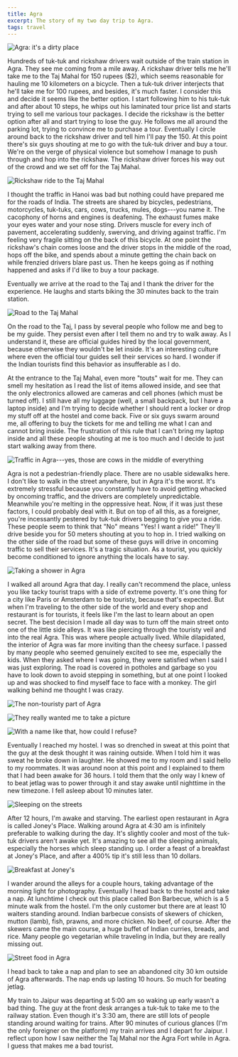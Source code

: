 ```yaml
---
title: Agra
excerpt: The story of my two day trip to Agra.
tags: travel
---
```


![Agra: it's a dirty place]

Hundreds of tuk-tuk and rickshaw drivers wait outside of the train station in Agra. They see me coming from a mile away. A rickshaw driver tells me he'll take me to the Taj Mahal for 150 rupees (\$2), which seems reasonable for hauling me 10 kilometers on a bicycle. Then a tuk-tuk driver interjects that he'll take me for 100 rupees, and besides, it's much faster. I consider this and decide it seems like the better option. I start following him to his tuk-tuk and after about 10 steps, he whips out his laminated tour price list and starts trying to sell me various tour packages. I decide the rickshaw is the better option after all and start trying to lose the guy. He follows me all around the parking lot, trying to convince me to purchase a tour. Eventually I circle around back to the rickshaw driver and tell him I'll pay the 150. At this point there's six guys shouting at me to go with the tuk-tuk driver and buy a tour. We're on the verge of physical violence but somehow I manage to push through and hop into the rickshaw. The rickshaw driver forces his way out of the crowd and we set off for the Taj Mahal.

![Rickshaw ride to the Taj Mahal]

I thought the traffic in Hanoi was bad but nothing could have prepared me for the roads of India. The streets are shared by bicycles, pedestrians, motorcycles, tuk-tuks, cars, cows, trucks, mules, dogs---you name it. The cacophony of horns and engines is deafening. The exhaust fumes make your eyes water and your nose sting. Drivers muscle for every inch of pavement, accelerating suddenly, swerving, and driving against traffic. I'm feeling very fragile sitting on the back of this bicycle. At one point the rickshaw's chain comes loose and the driver stops in the middle of the road, hops off the bike, and spends about a minute getting the chain back on while frenzied drivers blare past us. Then he keeps going as if nothing happened and asks if I'd like to buy a tour package.

Eventually we arrive at the road to the Taj and I thank the driver for the experience. He laughs and starts biking the 30 minutes back to the train station.

![Road to the Taj Mahal]

On the road to the Taj, I pass by several people who follow me and beg to be my guide. They persist even after I tell them no and try to walk away. As I understand it, these are official guides hired by the local government, because otherwise they wouldn't be let inside. It's an interesting culture where even the official tour guides sell their services so hard. I wonder if the Indian tourists find this behavior as insufferable as I do.

At the entrance to the Taj Mahal, even more "touts" wait for me. They can smell my hesitation as I read the list of items allowed inside, and see that the only electronics allowed are cameras and cell phones (which must be turned off). I still have all my luggage (well, a small backpack, but I have a laptop inside) and I'm trying to decide whether I should rent a locker or drop my stuff off at the hostel and come back. Five or six guys swarm around me, all offering to buy the tickets for me and telling me what I can and cannot bring inside. The frustration of this rule that I can't bring my laptop inside and all these people shouting at me is too much and I decide to just start walking away from there.

![Traffic in Agra---yes, those are cows in the middle of everything]

Agra is not a pedestrian-friendly place. There are no usable sidewalks here. I don't like to walk in the street anywhere, but in Agra it's the worst. It's extremely stressful because you constantly have to avoid getting whacked by oncoming traffic, and the drivers are completely unpredictable. Meanwhile you're melting in the oppressive heat. Now, if it was just these factors, I could probably deal with it. But on top of all this, as a foreigner, you're incessantly pestered by tuk-tuk drivers begging to give you a ride. These people seem to think that "No" means "Yes! I want a ride!" They'll drive beside you for 50 meters shouting at you to hop in. I tried walking on the other side of the road but some of these guys will drive in oncoming traffic to sell their services. It's a tragic situation. As a tourist, you quickly become conditioned to ignore anything the locals have to say.

![Taking a shower in Agra]

I walked all around Agra that day. I really can't recommend the place, unless you like tacky tourist traps with a side of extreme poverty. It's one thing for a city like Paris or Amsterdam to be touristy, because that's expected. But when I'm traveling to the other side of the world and every shop and restaurant is for tourists, it feels like I'm the last to learn about an open secret. The best decision I made all day was to turn off the main street onto one of the little side alleys. It was like piercing through the touristy veil and into the real Agra. This was where people actually lived. While dilapidated, the interior of Agra was far more inviting than the cheesy surface. I passed by many people who seemed genuinely excited to see me, especially the kids. When they asked where I was going, they were satisfied when I said I was just exploring. The road is covered in potholes and garbage so you have to look down to avoid stepping in something, but at one point I looked up and was shocked to find myself face to face with a monkey. The girl walking behind me thought I was crazy.

![The non-touristy part of Agra]

![They really wanted me to take a picture]

![With a name like that, how could I refuse?]

Eventually I reached my hostel. I was so drenched in sweat at this point that the guy at the desk thought it was raining outside. When I told him it was sweat he broke down in laughter. He showed me to my room and I said hello to my roommates. It was around noon at this point and I explained to them that I had been awake for 36 hours. I told them that the only way I knew of to beat jetlag was to power through it and stay awake until nighttime in the new timezone. I fell asleep about 10 minutes later.

![Sleeping on the streets]

After 12 hours, I'm awake and starving. The earliest open restaurant in Agra is called Joney's Place. Walking around Agra at 4:30 am is infinitely preferable to walking during the day. It's slightly cooler and most of the tuk-tuk drivers aren't awake yet. It's amazing to see all the sleeping animals, especially the horses which sleep standing up. I order a feast of a breakfast at Joney's Place, and after a 400% tip it's still less than 10 dollars.

![Breakfast at Joney's]

I wander around the alleys for a couple hours, taking advantage of the morning light for photography. Eventually I head back to the hostel and take a nap. At lunchtime I check out this place called Bon Barbecue, which is a 5 minute walk from the hostel. I'm the only customer but there are at least 10 waiters standing around. Indian barbecue consists of skewers of chicken, mutton (lamb), fish, prawns, and more chicken. No beef, of course. After the skewers came the main course, a huge buffet of Indian curries, breads, and rice. Many people go vegetarian while traveling in India, but they are really missing out.

![Street food in Agra]

I head back to take a nap and plan to see an abandoned city 30 km outside of Agra afterwards. The nap ends up lasting 10 hours. So much for beating jetlag.

My train to Jaipur was departing at 5:00 am so waking up early wasn't a bad thing. The guy at the front desk arranges a tuk-tuk to take me to the railway station. Even though it's 3:30 am, there are still lots of people standing around waiting for trains. After 90 minutes of curious glances (I'm the only foreigner on the platform) my train arrives and I depart for Jaipur. I reflect upon how I saw neither the Taj Mahal nor the Agra Fort while in Agra. I guess that makes me a bad tourist.

  [Agra: it's a dirty place]: https://lh3.googleusercontent.com/hWbztJzkXopTIoHm4QsbWmywyONb0_m0JQZT1SQ9QtML3AM15vNL7pNy3s9pzjWTZUDrSnY7yCIRlkL6Tw8UOrUhjc86z35Wu-hMCNW_4CvT6LxrIM1sj_hCVddAEhvvCvjuuJVQCPSkBgUDWuOb_35KsqZjEIbLJEey-bwWRUaWfKPjKAfhorf7LOyWbr1a9ArP2EeRFepvlY8TH5rFBjEeHfQsnediUK-_HVX3o-_qt90Am72M2QlLNJ4QQ4rp0BDAiXytZurNzBhc4MPvr7VYpQoXwq0I3CMwCM_uMCbkcz9VisAoO1lTybAvp8738ZNj8NrsEh7LZGFe6HWLyB07j_ssxNB0oKR1WBnVGwL8NXK5akqWBFJ7uetqULJw9X19ZyoSSPG6M-tofUvkcJx4mfF1yfR0yHkfwbYjmPdpVaDNTRSJkrKf5H567dJeoRrWOEJsf9CfYwQpFuCrbozrIa_p2s1v-LiibJ6p8e5ZPNW3srqXK0QOsjbURuJZ3NXrjiwa7jgWQxWcZh1zARXWyoOMe_Q3srz7b9LHBziLlF4u2qJ6XYxkO-qJbEa9R5RCH3ue1DvL5FRRuFwkJz_uSALlnDCPKf1yoSuc1ZcRQeKrPA=s1000
  [Rickshaw ride to the Taj Mahal]: https://lh3.googleusercontent.com/rUOKH6i1EzxQGy5f_uJeEDc40COPoyhVnfylTRa2gwTnuXE7crZJiGQcGZCZ-ROawdwlWHN0lcD0hsWC6GHNmXmTeE8zilVXcy2DUkw5l3Dl-UEy8h3PpCcD5AegRJMP71E8DLYyyn9kfyTlxQjslUeKvJTmAt8pRazSaf5g2id7LMt2FSfwNDYT4KzcOAp6XsY53Um3tVJ7bJNswsmTKJ_YOhofmWx7mnAr5pvZgId181YFAk_kctYWyngoOAuX-p_41LFPP38erHcGpkcPo4CBeOHSmRmr3NrKbuPoZ2TISFusSs0KSWjtUggFnN-GdHXe_LKTbuG0o9_KaOU2SjtJfi7MpE0enoRGPFj1tw_rlhh1sG1TpGibrYUH7oFJVXVv6U1fBFjlaKbYMRKwJKscpfWiyMMRtks5-8eP8R9R2WoTayny-IuX5ojqaAIxdZkrcX7lsN20m2onRkb4IsKhck1O8Z9oHH_JljFbLftDUMUxZXD9QBzJoX8kqebIGVtmJtedoL9KiDEZv9eKD6-4DYVMzVNlLGLOAFp2-iBxkswfHMR_qJewMpuvEo3uD5KtGOaCdacmrNYqFZhambID2eTlOGFHJp_Xjiw8-Rx1vjLBzg=s1000
  [Road to the Taj Mahal]: https://lh3.googleusercontent.com/1w4S9UUPi67RAO1o5U6b2usAZ1i5RDCp0dFQwGUuFqCbKz5J2RAuJEaFG77drf5jHmUEsx1JU7PC3RWT1TWrCUsJsuFc7LQHJ3URvP9jpyp7b8y7mlMxagiyj4PHb8zfLfNkf7KAzemPtHD_ZEE9fastgO7QWvBSNepM_hosFEj-528YV9fVfIV4R6sJojwUi2lOSJXNGjjYofHOy6dNKxSEbKQk2gUtAXyjuBoJuo_R1HGytR6rjRZp1_v5mQeLbWlluB2qZqLzk3avRTKt3uEHca_Y0--HJRJriXXheRBluCC1Xbs7gfFR_AzzJFRtMRm9Ch7fwfnmQuYOkDsrojDMAA80GJSqRVxTtlylJrite2qILeZLWW2BPF7BqDVm2MY4Q1CPMzG8O3IQvqpzwfX0Sou_S7WgDAnB9eeCQj5cMpu6hOVDICFT8yzlAHWW6c6bpq7QiZoyPLcAggd6axm2Zj_vYy1UenOzOiWqShDv4sFYlRBLMlgfgRbS3Rx6dYKQRzdm70VP9hcJ0v2m8zsNQ5f0MggsmUP218l_tMATuCd4m4lyrL90CZ4P6828Q4t74alR1XFCdV5f5yVtrXt9olnzpvQ0TrPSX1YiZ9XO-1W8Jg=s1000
  [Traffic in Agra---yes, those are cows in the middle of everything]: https://lh3.googleusercontent.com/Qz7C01POj0c_gC-KNO0rqUfs8jgjKUzmSS0Ws_1ZNWmE5KyxXvn2yBQ6ZDjo5pw1T7l-nqiiH-Pdjnha06f-s4IqmtFr6-xqyIkDK5F3rAE-UHsEzNFMKZd4hJERTPQotJgWyLx4cpeREFzUaLP9G1vt4tjikGd910_NKAl-2NdNOK0F1XyIdf26M0Cs0UP8IXje40saieqVNmNS3B4ZbesNlvNSvsi3D1J9rULM5lgnzfivFw3efk519x-N7XBONHYZ04fpxL0CYcMlwVAJcOW0jqREznkkkz5CWvO-xOL1wbipySE_tOA_eBK_x-IiBFLGqcP7wwWjEQOsJ-2faid1mfpPra4ajGoBahu3lzyPB-CMqhTinifXl6n8Sej_u6IilIz_-coZPhFf9jlklxSudoYrgH3AhESDfSREGaB05TmORuOsWlf-infZ3zGCTxFFz7L30_i0pLTHeXcQZ48wzGrZJBKGrdm2m4Hrua9fU5EDJGjxZfpY9eJnM6HmQcXbeFc-4GAfYy6jSfQd1VGIpplvCyfVr4WaZ18pxDCR9GGbmLBfQPN3j2cinkXuH3pdrnyfLeTXSDGelAuLYVCE-P9yRa-69wBWfJguIKPZX_KWHA=s1000
  [Taking a shower in Agra]: https://lh3.googleusercontent.com/nJGiM1JWPgYZH4x2-_mwdv8IdImIJS8hgUIjdTHEbHXjm9BBjYjtNU5yXf96vdkLJl5zE9VmJphoHPhKpG-9RpbNPsIIHSmUL-OSgAfyAGL8SD4oSRhBNlWltnb3LrPze1rWYFXky6tHfhddc7_yMPmKEU-NfyPAhv471OkNMU1miSk0rZwIZ07kaZ7WO1KXjQSf6v4vcrAaXKOjY2okdbOHg1SPThzZ8itEyKcaamKm6geD4AHc7owX0KtK4Bmwm0wmKZL6QnCDSP0n4yMup8bhUif94OxZvCHbt9a_Zgmk071OdJuOxe_sNlfoIcOhGw1_dKJdROjeNO1TzmKv7_t05rIx2kFNt4hVe0F4OaQZevSGwUgI_c0ZFzLBtfQBo-80npiG3WhwP4Hp3yRJH2JAkhYKTqWXVjGoWH4-BlRdgiuz-SxuxO9VBIgU713u8JQm4Susr5Gwtaa5tHx02Mn68Ual-03hHbA5fpOGJSNVP0XiBCvxUklGMRH71zASeeutqKfsB3ID5RNWzV5QkNsAtRFnAKb4WhwW59_TodvvOf03tP7eEdjFYCT4UwScSTGaCnL-HgfQB8nWM_5icY-o1wRth9MLUsNJcx-3TTdNPeUfpA=s1000
  [The non-touristy part of Agra]: https://lh3.googleusercontent.com/sL65gjuVhLFjtCDt60msxFn6RonLjl5qenxCIIjUiD7WxMX77pHJRRgt60KpJKl3xxHyLDxEeJ5UY0SWWi0B2iyQUnEdt2crBtVgpn-tsHCaf_NmU3114_rO1j_lfeBKXjeCLP9xMHxDJa_5hJSVH8IZCIm-ItSzAouXrgd4GffVIr-R-1pBzpDbxKI_caQbLlYwHBjvJnuZOTZCUOWCh0iQftMFo-uFfIhr3Ztp5kqGZu3f4E79GPW9dav8zU9Hoks6O4pbnicL9IzkXO18UUu1AC_AorVGDytKJtvCgABGjq2lrRxBMpvBn6z8VKmLuEBvi4B1Ct4uiCFedb287veeJDgy7sAVKBlo-tvGCcUUBd-wMP60yJxSXbNoPKzS6GhPMzP76aw2D423v8ib3LbLVGHaR-EjvgJY2Vqjw7blUNQSFWGV-4lwANcEYfCpU80QsBSmuvNKpI0If4oEWJMUq7FmBOmRfH3uNrBgHUIuglSTDvIZ0cPZK6NpsYCyM1UvNWsQYZowt5VVSvSeH5yo5nLZ84vM0CgZ78vIyFf9n6yJw6vmJeAXSiZ6yylNWlo1dO88GX0zJheLixqvy8PBBPueenc8M6qIFjAgJhCGA8MubA=s1000
  [They really wanted me to take a picture]: https://lh3.googleusercontent.com/LpsMOw9gOkkEzbwCkwJ4erYgBQFWGcFZDo8qGKaUaUJqDlPRQe7EpWYON-LsldKHLfC73bL6bwig8B7dxQJOxr_AyILu1mSgJ32Eq1y9mi0u477FW_A-W8nTXtv7sbTpgQ-s7Vglcg4zA-RRv27ScGwjhf8g14f5fFR6ZyQ6WUL9jX5x01bv7nI65Qy6-tpDQVSJUwVqmb7spNsKmBIiag1wwjtF98DQKZg66uLaF4EfNsHCIFkzJFauuuU97U1iNZnrnd6DXyLBeWLhRRtUaeHQKaGaZl5hKcluM4-Xwzqek7Y-TjGeJSoHNL_bSFb0t4xEo2LEMkF_-TkdKhPmk7-RtavD_N5ai5F4rFZru_FObQJb49GsrOIt37YIGc_8ElHIi1N7tc24nKhIwQkrGfkE2_gtXa6Bu6UPAnFPdokrjYpFzD8e3Yj3wpqvK9BSJL23_Bcb8LPlqCvmt7ncXKEgKKDe6m2hxMboSmom1YGGSwfYOGQXXBzZgXwFPqFDvt1s51Sisud8-SiI2nKBtrs-jNFS-vW3yVHilrezvrAId01a3P5K386jg75Yykq_J07Xn97gFDZEbM7KPJXB41C3Tfr6bl0No6CGY0jQr1K9GJKqBQ=s1000
  [With a name like that, how could I refuse?]: https://lh3.googleusercontent.com/DyejynpU6DK4Rx4SUCIABd2d-zXEFLqGBSgL_UDHYIHaCs3PVoMN2ccN9ccNeIMw0z0upxt0IYQNWdnJhDO68hJY7gOGmQr_4Ebejs5DD2tRXsXP14sPz6HimWfDQdig83wCfR14qsHUEELR3T4uYYVHQvdQY2rdglH0wz1J9wHqnwWdfZsXH7wf8VUgzSBQJP0eVIQCq5Q2B8siEUEmr6tiAOXDXZQDqTVvdjCcG0x6wvIcFtzBtfCs7lG-ypfS-s1in34UKbYe7-2jFqtJreeXAiCjaqYooq3xfSlHCIpj-Rk19Jk4pM28j5CWV4m-Fc3W24ygGM1mylFlDVAaab79bPPUEh4HIfA9V1JIdovgAw07HF5dErnRucBL4wjI1ER46v_1aVYZ4T5sbsNudwnJ2NXB6zHQxb8kjSwo75n84HoUcFGxhkG2iJhXSw9hOdVhRWtvpsAtEAiBqpgPOYSyjQRrnqa9ngiGYrCf8EmSjY2N692AvkzmK-mOIK89wu_tVikWoK-0F1u11XiDFZ32v-KxH0g0tHnL71PsFH1Yr_-ZWc9R8rKK4gYPAscdY1w25JecyVFe4THiRy8L0BDghcgwdEorLqw2jgVXIwNhBt-SXg=s1000
  [Sleeping on the streets]: https://lh3.googleusercontent.com/4EpTkfDQFnnfHnDd00NAanpEJv_24WgnIfrIsQcpVzHSrx5YVqhgybef7v6LUzfbY8RnZRpDWLNRLiHO-s3WnQILGZrPil5ii9Xm-hRE0K8yfMYTBHZfMdB5dkWXAVkY1qSam8taykByVbTkrBOKtpbCQ8I7E-zu94KibNoxMlJPDeewcBv-ixi48-2K0zh2SlKjCFxcEl37Z2_7Hnw7AjaMRpzbHMO2kYz9chi6aT_CKzZhMiXeQYDYwy0TygLA254H5YsWgpRJylUOMdAA-EZSatFHHZEfFObyaVxqDv3rg4AHfdsnixzw59QDX3TyNtdB8ABf1g2eTvN9FaFYClfFNKz4RdXyhUe8kBNwhu37BRoZ4BLkTIO5yYgpw8tZRYoJol9wy2VvzIipR6rywKV1dARsnWh221xDV7ucmQCImIujYXm9ikRlvfTtovyitAiq68NdqfiOIuc8Q69WpGmdS77eApZda4bONcoZHdeAMDoQe9ENOzbNXU-yXpV5SLZXqbqpNa8GlkWCWBzTWVuBEacxtM5BQsqQmZCuCsxlY4Xlq6fSEL5Dj_vMyZ_2_OUVjNOAU5Cg7theh2SZFP6tgY7kYAmQiVtGMfsMH-HLUBbOYA=s1000
  [Breakfast at Joney's]: https://lh3.googleusercontent.com/Cgsr3XO75hAXcUwBo4eONZe2AzdGwMIawmMZtTFVRjKeKF4AH6FG131WE-6JdXg-NhDCZx_Bp6rAp-jv7rsPDJrbyHR6bE3alyqedjp37H7QMUkVFICFr4lM8HJQfdCyIo9hWsgLkO72sp7rpVFvBwb970VWgVCxhzA6_vqxRytwrhZDFh2E_YQr98gQ7dzrX8soJM-UOOZCPibtphSn8tFWfVwce3vmaBwYKNyZRncX3dUlk5s820ya6gdgJl_ftocVzMIh1eQv1m_5Gdm5Ym_V-fGSEZjp6AWKw4TAjCN45ukkz2VqowVHRhjw3vSguw0OmrmcRL7TgJCpZwaMFeN22PR5k4eOOYy6XJKhF0T1DKRipu2bTHoXfekydgkIR1t1pagXDofIUzyoAHrK90msA9k_-DgddI2cc-wtBDtdQRiaAABj5JSLZEfz_J41k7mcyA26KYPqWu3oH6hLneObhCJja1BwXlb68L2sWNSO2sZ1GpofK0zgZ-_vQw-Xgq_uelNY4gFVCNABHK5THrI0qGb7wI7a21CPmV_110bfThctlPqmj3eX4YJYT_o5D4z7-Ala1tssr8IwCNGGHAtcnBSC2_OomXF_Mxp4oCE13Iub0g=s1000
  [Street food in Agra]: https://lh3.googleusercontent.com/mRotsT0tuGls7yIcvYZQYlVrOnJPP3KBtAS87Zv-Uu1yNHn9NVL2E22nNTcJTcwr4yuBzFo8cyBJHk9dE3fHJyT-A-Jewvh7g_fYUa4_mMLBVQTvzNP-GawaJfdL0SGboeqq91BnFaULvWIbFWBwu5KsFp_qJo8AOZS_VcRJwd8e3f8i61dBrbCsUTMzDAqg1A_xhF-6e0tLaN3tuAcRXk-oEVFXvgeqDxbyicvHoa4ag0rKxZ7xeEgIQWCVFWBhkAT3msbfdEmMK-jz51AC6-zCG2xRGNC4KxAqZFVQUQXeBEu8jVi0TJEnGeXELfZh1xoViYlRwI2Q4DMLwag1A7QEdoi8Zem9YwQGc6_bYeDO4XfNIACak3cxU40BG7wScvcn3F4YgQ1zE16vCsZViYc_Ca8S6O18LaQIMGCSLYD1wmAzFZCF8jmpbsF2eN3Jl7IHGntquCWM16XeywUA5SEMD99x2C_lcWUbATuEx5pAJa9VgLFsGHIxV-4x8BLALxcD1ndOsCv0GGZ3uqyfRQScycMeqdEtX44F3eP5jxaFhkPxjIqPVgyAC-UsOyn83QVuLUCqQNUPqeiHs2HaS8km_Jm8kmrrLZ-i8uvJniiAdSD5wA=s1000
